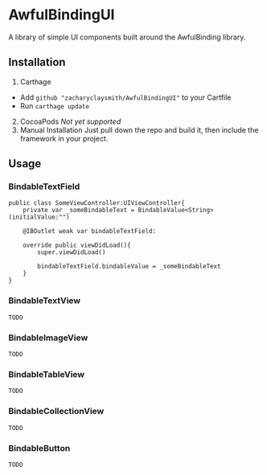 # AwfulBindingUI
A library of simple UI components built around the AwfulBinding library.

## Installation

1. Carthage
* Add `github "zacharyclaysmith/AwfulBindingUI"` to your Cartfile
* Run `carthage update`
2. CocoaPods
*Not yet supported*
3. Manual Installation
Just pull down the repo and build it, then include the framework in your project.

## Usage

### BindableTextField

```
public class SomeViewController:UIViewController{
    private var _someBindableText = BindableValue<String>(initialValue:"")

    @IBOutlet weak var bindableTextField:

    override public viewDidLoad(){
        super.viewDidLoad()

        bindableTextField.bindableValue = _someBindableText
    }
}
```

### BindableTextView

```
TODO
```

### BindableImageView

```
TODO
```

### BindableTableView

```
TODO
```

### BindableCollectionView

```
TODO
```

### BindableButton

```
TODO
```